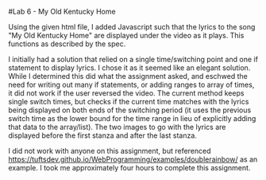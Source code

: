 #Lab 6 - My Old Kentucky Home

Using the given html file, I added Javascript such that the lyrics to the song "My Old Kentucky Home" are displayed under the video as it plays. This functions as described by the spec. 

I initially had a solution that relied on a single time/switching point and one if statement to display lyrics. I chose it as it seemed like an elegant solution. While I determined this did what the assignment asked, and eschwed the need for writing out many if statements, or adding ranges to array of times, it did not work if the user reversed the video. The current method keeps single switch times, but checks if the current time matches with the lyrics being displayed on both ends of the switching period (it uses the previous switch time as the lower bound for the time range in lieu of explicitly adding that data to the array/list). The two images to go with the lyrics are displayed before the first stanza and after the last stanza.

I did not work with anyone on this assignment, but referenced https://tuftsdev.github.io/WebProgramming/examples/doublerainbow/ as an example. I took me approximately four hours to complete this assignment.